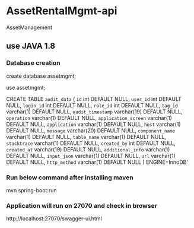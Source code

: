 # AssetRentalMgmt-api
 AssetManagement

## use JAVA 1.8
### Database creation
create database assetmgmt;

use assetmgmt;

 CREATE TABLE `audit_data` (
  `id` int DEFAULT NULL,
  `user_id` int DEFAULT NULL,
  `login_id` int DEFAULT NULL,
  `role_id` int DEFAULT NULL,
  `tag_id` varchar(1) DEFAULT NULL,
  `audit_timestamp` varchar(19) DEFAULT NULL,
  `operation` varchar(1) DEFAULT NULL,
  `application_screen` varchar(1) DEFAULT NULL,
  `application` varchar(1) DEFAULT NULL,
  `host` varchar(1) DEFAULT NULL,
  `message` varchar(20) DEFAULT NULL,
  `component_name` varchar(1) DEFAULT NULL,
  `table_name` varchar(1) DEFAULT NULL,
  `stacktrace` varchar(1) DEFAULT NULL,
  `created_by` int DEFAULT NULL,
  `created_at` varchar(19) DEFAULT NULL,
  `additional_info` varchar(1) DEFAULT NULL,
  `input_json` varchar(1) DEFAULT NULL,
  `url` varchar(1) DEFAULT NULL,
  `http_method` varchar(1) DEFAULT NULL
) ENGINE=InnoDB'


### Run below command after installing maven

mvn spring-boot:run

### Application will run on 27070 and check in browser
 http://localhost:27070/swagger-ui.html
